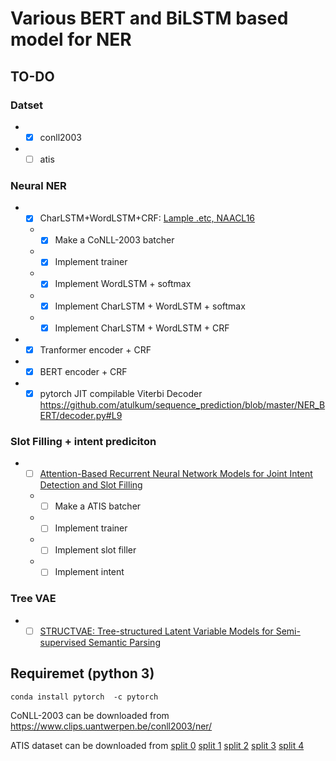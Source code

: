 # Various BERT and BiLSTM based model for NER 

## TO-DO
### Datset
- - [x] conll2003
- - [ ] atis

### Neural NER
- - [x] CharLSTM+WordLSTM+CRF: [Lample .etc, NAACL16](http://www.aclweb.org/anthology/N/N16/N16-1030.pdf)
  - - [x] Make a CoNLL-2003 batcher
  - - [x] Implement trainer
  - - [x] Implement WordLSTM + softmax
  - - [x] Implement CharLSTM + WordLSTM + softmax
  - - [x] Implement CharLSTM + WordLSTM + CRF
- - [x] Tranformer encoder + CRF
- - [x] BERT encoder + CRF
- - [x] pytorch JIT compilable Viterbi Decoder  https://github.com/atulkum/sequence_prediction/blob/master/NER_BERT/decoder.py#L9

### Slot Filling + intent prediciton
- - [ ] [Attention-Based Recurrent Neural Network Models for Joint Intent Detection and Slot Filling](https://arxiv.org/abs/1609.01454)
  - - [ ] Make a ATIS batcher
  - - [ ] Implement trainer
  - - [ ] Implement slot filler
  - - [ ] Implement intent
  
### Tree VAE
- - [ ] [STRUCTVAE: Tree-structured Latent Variable Models for Semi-supervised Semantic Parsing](https://arxiv.org/abs/1806.07832)

## Requiremet (python 3)
```
conda install pytorch  -c pytorch

```
CoNLL-2003 can be downloaded from https://www.clips.uantwerpen.be/conll2003/ner/

ATIS dataset can be downloaded from [split 0](http://lisaweb.iro.umontreal.ca/transfert/lisa/users/mesnilgr/atis/atis.fold0.pkl.gz) [split 1](http://lisaweb.iro.umontreal.ca/transfert/lisa/users/mesnilgr/atis/atis.fold1.pkl.gz) [split 2](http://lisaweb.iro.umontreal.ca/transfert/lisa/users/mesnilgr/atis/atis.fold2.pkl.gz) [split 3](http://lisaweb.iro.umontreal.ca/transfert/lisa/users/mesnilgr/atis/atis.fold3.pkl.gz) [split 4](http://lisaweb.iro.umontreal.ca/transfert/lisa/users/mesnilgr/atis/atis.fold4.pkl.gz)
